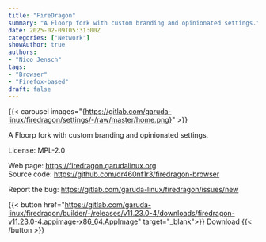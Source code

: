 ```yaml
---
title: "FireDragon"
summary: "A Floorp fork with custom branding and opinionated settings."
date: 2025-02-09T05:31:00Z
categories: ["Network"]
showAuthor: true
authors:
- "Nico Jensch"
tags: 
- "Browser"
- "Firefox-based"
draft: false
---
```


{{< carousel images="{https://gitlab.com/garuda-linux/firedragon/settings/-/raw/master/home.png}" >}}

A Floorp fork with custom branding and opinionated settings.

License: MPL-2.0

Web page: <https://firedragon.garudalinux.org>  
Source code: <https://github.com/dr460nf1r3/firedragon-browser>

Report the bug: <https://gitlab.com/garuda-linux/firedragon/issues/new>  

{{< button href="https://gitlab.com/garuda-linux/firedragon/builder/-/releases/v11.23.0-4/downloads/firedragon-v11.23.0-4.appimage-x86_64.AppImage" target="_blank">}}
Download
{{< /button >}}